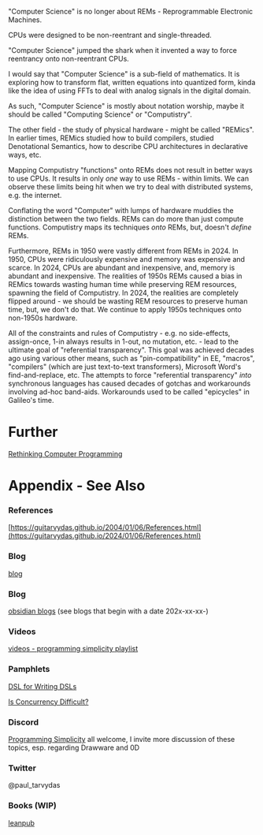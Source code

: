 "Computer Science" is no longer about REMs - Reprogrammable Electronic Machines.

CPUs were designed to be non-reentrant and single-threaded. 

"Computer Science" jumped the shark when it invented a way to force reentrancy onto non-reentrant CPUs.  

I would say that "Computer Science" is a sub-field of mathematics. It is exploring how to transform flat, written equations into quantized form, kinda like the idea of using FFTs to deal with analog signals in the digital domain.

As such, "Computer Science" is mostly about notation worship, maybe it should be called "Computing Science" or "Computistry".

The other field - the study of physical hardware - might be called "REMics". In earlier times, REMics studied how to build compilers, studied Denotational Semantics, how to describe CPU architectures in declarative ways, etc.

Mapping Computistry "functions" onto REMs does not result in better ways to use CPUs. It results in only *one* way to use REMs - within limits. We can observe these limits being hit when we try to deal with distributed systems, e.g. the internet.

Conflating the word "Computer" with lumps of hardware muddies the distinction between the two fields. REMs can do more than just compute functions. Computistry maps its techniques *onto* REMs, but, doesn't *define* REMs.

Furthermore, REMs in 1950 were vastly different from REMs in 2024. In 1950, CPUs were ridiculously expensive and memory was expensive and scarce. In 2024, CPUs are abundant and inexpensive, and, memory is abundant and inexpensive. The realities of 1950s REMs caused a bias in REMics towards wasting human time while preserving REM resources, spawning the field of Computistry. In 2024, the realities are completely flipped around - we should be wasting REM resources to preserve human time, but, we don't do that. We continue to apply 1950s techniques onto non-1950s hardware.

 All of the constraints and rules of Computistry  - e.g. no side-effects, assign-once, 1-in always results in 1-out, no mutation, etc. - lead to the ultimate goal of "referential transparency". This goal was achieved decades ago using various other means, such as "pin-compatibility" in EE, "macros", "compilers" (which are just text-to-text transformers), Microsoft Word's find-and-replace, etc. The attempts to force "referential transparency" *into* synchronous languages has caused decades of gotchas and workarounds involving ad-hoc band-aids. Workarounds used to be called "epicycles" in Galileo's time.

# Further
[Rethinking Computer Programming](https://guitarvydas.github.io/2024/03/26/Rethinking-REMics.html)
# Appendix - See Also

### References

[https://guitarvydas.github.io/2004/01/06/References.html](https://guitarvydas.github.io/2024/01/06/References.html)

### Blog
[blog](https://guitarvydas.github.io/)

### Blog
[obsidian blogs](https://publish.obsidian.md/programmingsimplicity) (see blogs that begin with a date 202x-xx-xx-)
### Videos
[videos - programming simplicity playlist](https://www.youtube.com/@programmingsimplicity2980)
### Pamphlets
[DSL for Writing DSLs](https://tarvydas.gumroad.com/l/hiypq?_gl=1*1bdn1r0*_ga*NTI5MDkzNTI0LjE3MTAzNTQzNjU.*_ga_6LJN6D94N6*MTcxMTQ4ODE0Mi43LjAuMTcxMTQ4ODE0Mi4wLjAuMA..)

[Is Concurrency Difficult?](https://tarvydas.gumroad.com/l/dvtej?_gl=1*o7hy6z*_ga*MjA0NzUyMDY1Mi4xNzA3NDc3MDIx*_ga_6LJN6D94N6*MTcwNzQ3NzAyMC4xLjEuMTcwNzQ3NzI5Ni4wLjAuMA..)
### Discord
[Programming Simplicity](https://discord.gg/Jjx62ypR) all welcome, I invite more discussion of these topics, esp. regarding Drawware and 0D
### Twitter
@paul_tarvydas
### Books (WIP)
[leanpub](https://leanpub.com/u/paul-tarvydas)

<script src="https://utteranc.es/client.js" 
        repo="guitarvydas/guitarvydas.github.io" 
        issue-term="pathname" 
        theme="github-light" 
        crossorigin="anonymous" 
        async> 
</script> 
